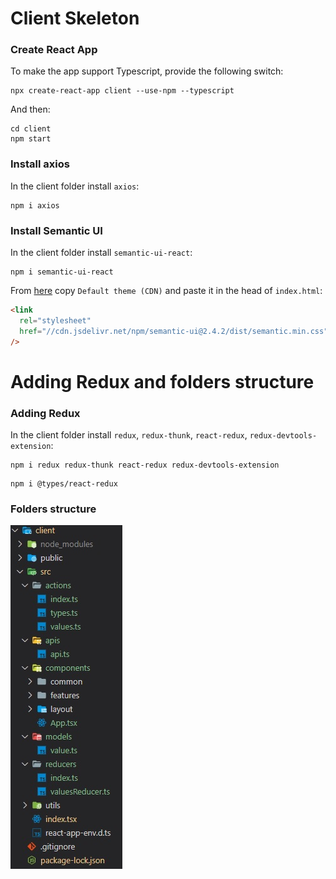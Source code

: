 # Client Skeleton

### Create React App

To make the app support Typescript, provide the following switch:

```Dos
npx create-react-app client --use-npm --typescript
```

And then:

```Dos
cd client
npm start
```

### Install axios

In the client folder install `axios`:

```Dos
npm i axios
```

### Install Semantic UI

In the client folder install `semantic-ui-react`:

```Dos
npm i semantic-ui-react
```

From [here](https://react.semantic-ui.com/usage) copy `Default theme (CDN)` and paste it in the head of `index.html`:

```html
<link
  rel="stylesheet"
  href="//cdn.jsdelivr.net/npm/semantic-ui@2.4.2/dist/semantic.min.css"
/>
```

# Adding Redux and folders structure

### Adding Redux

In the client folder install `redux`, `redux-thunk`, `react-redux`, `redux-devtools-extension`:

```Dos
npm i redux redux-thunk react-redux redux-devtools-extension
```

```Dos
npm i @types/react-redux
```

### Folders structure

![](/md/client_folders.jpg)
